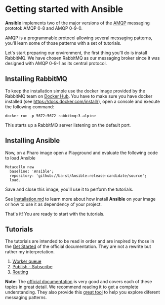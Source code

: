 # Getting started with Ansible

**Ansible** implements two of the major versions of the [AMQP](http://www.amqp.org)
 messaging prototol: AMQP 0-8 and AMQP 0-9-0.

AMQP is a programmable protocol allowing several messaging patterns, you'll
 learn some of those patterns with a set of tutorials.

Let's start preparing our environment, the first thing you'll do is install RabbitMQ.
 We have chosen RabbitMQ as our messaging broker since it was designed with
 AMQP 0-9-1 as its central protocol.

## Installing RabbitMQ

To keep the installation simple use the docker image provided by the RabbitMQ team
 on [Docker Hub](https://hub.docker.com/_/rabbitmq). You have to make sure you have
 docker installed (see <https://docs.docker.com/install/>), open a console and execute
 the following command:

`docker run -p 5672:5672 rabbitmq:3-alpine`

This starts up a RabbitMQ server listening on the default port.

## Installing Ansible

Now, on a Pharo image open a Playground and evaluate the following code to load Ansible

```smalltalk
Metacello new
  baseline: 'Ansible';
  repository: 'github://ba-st/Ansible:release-candidate/source';
  load.
```

Save and close this image, you'll use it to perform the tutorials.

See [Installation.md](Installation.md) to learn more about how install **Ansible**
 on your image or how to use it as dependency of your project.

That's it! You are ready to start with the tutorials.

## Tutorials

The tutorials are intended to be read in order and are inspired by those in the
 [Get Started](https://www.rabbitmq.com/getstarted.html) of the official documentation.
 They are not a rewrite but rather my interpretation.

1. [Worker queue](WorkerQueue.md)
2. [Publish - Subscribe](PublishSubscribe.md)
3. [Routing](Routing.md)

**Note:** The [official documentation](https://www.rabbitmq.com/documentation.html)
 is very good and covers each of these topics in great detail. We recommend
 reading it to get a complete understanding. They also provide this [great tool](http://tryrabbitmq.com)
 to help you explore diferent messaging patterns.
